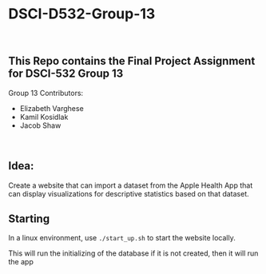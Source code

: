# DSCI-D532-Group-13
<br>

## This Repo contains the Final Project Assignment for DSCI-532 Group 13


Group 13 Contributors:

- Elizabeth Varghese
- Kamil Kosidlak
- Jacob Shaw

<br>

## Idea:

Create a website that can import a dataset from the Apple Health App that can display visualizations for descriptive statistics based on that dataset. 

## Starting

In a linux environment, use ```./start_up.sh``` to start the website locally.

This will run the initializing of the database if it is not created, then it will run the app
